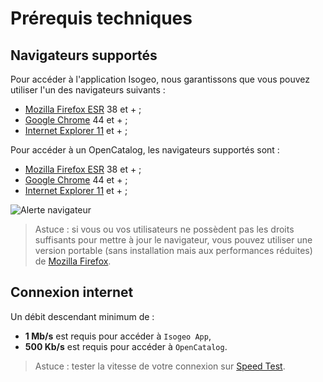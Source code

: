 # Prérequis techniques

## Navigateurs supportés

Pour accéder à l'application Isogeo, nous garantissons que vous pouvez utiliser l'un des navigateurs suivants :

* [Mozilla Firefox ESR](https://www.mozilla.org/en-US/firefox/organizations/faq/) 38 et + ;
* [Google Chrome](https://www.google.fr/chrome/browser/desktop/) 44 et + ;
* [Internet Explorer 11](http://windows.microsoft.com/fr-fr/internet-explorer/download-ie)  et + ;

Pour accéder à un OpenCatalog, les navigateurs supportés sont :

* [Mozilla Firefox ESR](https://www.mozilla.org/en-US/firefox/organizations/faq/) 38 et + ;
* [Google Chrome](https://www.google.fr/chrome/browser/desktop/) 44 et + ;
* [Internet Explorer 11](http://windows.microsoft.com/fr-fr/internet-explorer/download-ie)  et + ;

![Alerte navigateur](/images/OC_browser_alert.png "Message qui s'affiche en cas de navigateur non supporté")

> Astuce : si vous ou vos utilisateurs ne possèdent pas les droits suffisants pour mettre à jour le navigateur, vous pouvez utiliser une version portable (sans installation mais aux performances réduites) de [Mozilla Firefox](http://portableapps.com/apps/internet/firefox_portable/localization).

## Connexion internet

Un débit descendant minimum de :
* **1 Mb/s** est requis pour accéder à `Isogeo App`,
* **500 Kb/s** est requis pour accéder à `OpenCatalog`.

> Astuce : tester la vitesse de votre connexion sur [Speed Test](http://www.speedtest.net).


